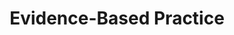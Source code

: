 ---
title: Evidence-Based Practice
layout: layouts/home.html
displayOrder: 8
mainImage: '/images/books-2463779_1280.jpg'
teaser:
  slug: EBP is a method/system of ensuring that decisions about patients are based on the best available evidence. 
  icon: /images/evidence.png
  alt: icon of hand

---